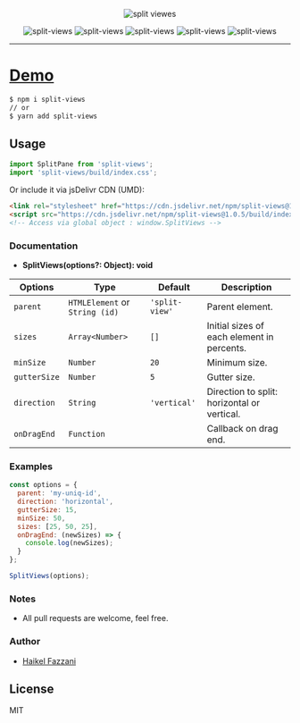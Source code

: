 <p align="center">
<img src="https://i.ibb.co/X7hHvx7/Split-Views.png" alt="split viewes"/>
</p>

<div align="center" style="width:100%; text-align:center;">
<img src="https://badgen.net/bundlephobia/minzip/split-views" alt="split-views" />
  <img src="https://badgen.net/bundlephobia/dependency-count/split-views" alt="split-views" />
  <img src="https://badgen.net/npm/v/split-views" alt="split-views" />
  <img src="https://badgen.net/npm/dt/split-views" alt="split-views" />
  <img src="https://data.jsdelivr.com/v1/package/npm/split-views/badge" alt="split-views"/>
</div>  

<hr />  

# [Demo](https://split-views.onrender.com)

```html
$ npm i split-views
// or
$ yarn add split-views
```

## Usage
```js
import SplitPane from 'split-views';
import 'split-views/build/index.css';
```

Or include it via jsDelivr CDN (UMD):
```html
<link rel="stylesheet" href="https://cdn.jsdelivr.net/npm/split-views@1.0.5/build/index.css" />
<script src="https://cdn.jsdelivr.net/npm/split-views@1.0.5/build/index.umd.min.js"></script>
<!-- Access via global object : window.SplitViews -->
```

### Documentation

- **SplitViews(options?: Object): void**  

| Options      | Type                          | Default        | Description                                 |
| ------------ | ----------------------------- | -------------- | ------------------------------------------- |
| `parent`     | `HTMLElement` or `String (id)`| `'split-view'` | Parent element.                             |
| `sizes`      | `Array<Number>`               | `[]`           | Initial sizes of each element in percents.  |
| `minSize`    | `Number`                      | `20`           | Minimum size.                               |
| `gutterSize` | `Number`                      | `5`            | Gutter size.                                |
| `direction`  | `String`                      | `'vertical'`   | Direction to split: horizontal or vertical. |
| `onDragEnd`  | `Function`                    |                | Callback on drag end.                       |

### Examples
```js
const options = {
  parent: 'my-uniq-id',
  direction: 'horizontal',
  gutterSize: 15,
  minSize: 50,
  sizes: [25, 50, 25],
  onDragEnd: (newSizes) => {
    console.log(newSizes);
  }
};

SplitViews(options);
```

### Notes
- All pull requests are welcome, feel free.

### Author
- [Haikel Fazzani](https://github.com/haikelfazzani)

## License
MIT